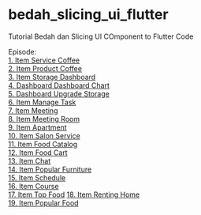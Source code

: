 # bedah_slicing_ui_flutter

Tutorial Bedah dan Slicing UI COmponent to Flutter Code

Episode:\
[1. Item Service Coffee](https://www.youtube.com/watch?v=PWDQNe6O0Xs)\
[2. Item Product Coffee](https://www.youtube.com/watch?v=Yxzx6a-qJ_I)\
[3. Item Storage Dashboard](https://www.youtube.com/watch?v=1mSNJ0rUT0E)\
[4. Dashboard Dashboard Chart](https://www.youtube.com/watch?v=B1ispiUF43o)\
[5. Dashboard Upgrade Storage](https://www.youtube.com/watch?v=LxKhY1tO1rY)\
[6. Item Manage Task](https://www.youtube.com/watch?v=xijuKlBLDG0)\
[7. Item Meeting](https://www.youtube.com/watch?v=x86EvbpXST4)\
[8. Item Meeting Room](https://www.youtube.com/watch?v=iSXwAGZvMCk)\
[9. Item Apartment](https://www.youtube.com/watch?v=3c8j_vTQucc)\
[10. Item Salon Service](https://www.youtube.com/watch?v=fxUy1SqDs2M)\
[11. Item Food Catalog](https://www.youtube.com/watch?v=wUsSZCFM1rA)\
[12. Item Food Cart](https://www.youtube.com/watch?v=D_8BpUP53Vg)\
[13. Item Chat](https://www.youtube.com/watch?v=HNq4YC5MlHc)\
[14. Item Popular Furniture](https://www.youtube.com/watch?v=1a750up3iXM)\
[15. Item Schedule](https://www.youtube.com/watch?v=hEMtu8n2gKE)\
[16. Item Course](https://www.youtube.com/watch?v=yhEZ-kWLU3M)\
[17. Item Top Food](https://www.youtube.com/watch?v=mBu1VVnvKHM)
[18. Item Renting Home](https://www.youtube.com/watch?v=9DeK0IUJHYM)\
[19. Item Popular Food](https://www.youtube.com/watch?v=hanFB9CBCAA)